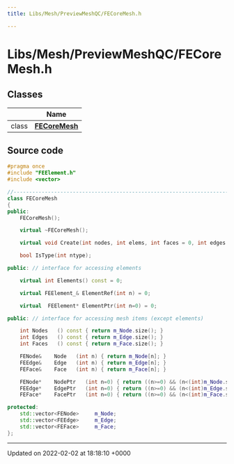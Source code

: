 ```yaml
---
title: Libs/Mesh/PreviewMeshQC/FECoreMesh.h

---
```


# Libs/Mesh/PreviewMeshQC/FECoreMesh.h



## Classes

|                | Name           |
| -------------- | -------------- |
| class | **[FECoreMesh](../Classes/classFECoreMesh.md)**  |




## Source code

```cpp
#pragma once
#include "FEElement.h"
#include <vector>

//-----------------------------------------------------------------------------
class FECoreMesh
{
public:
    FECoreMesh();

    virtual ~FECoreMesh();

    virtual void Create(int nodes, int elems, int faces = 0, int edges = 0) = 0;

    bool IsType(int ntype);

public: // interface for accessing elements

    virtual int Elements() const = 0;

    virtual FEElement_& ElementRef(int n) = 0;

    virtual  FEElement* ElementPtr(int n=0) = 0;

public: // interface for accessing mesh items (except elements)

    int Nodes   () const { return m_Node.size(); }
    int Edges   () const { return m_Edge.size(); }
    int Faces   () const { return m_Face.size(); }

    FENode&    Node   (int n) { return m_Node[n]; }
    FEEdge&    Edge   (int n) { return m_Edge[n]; }
    FEFace&    Face   (int n) { return m_Face[n]; }

    FENode*    NodePtr   (int n=0) { return ((n>=0) && (n<(int)m_Node.size())? &m_Node[n] : 0); }
    FEEdge*    EdgePtr   (int n=0) { return ((n>=0) && (n<(int)m_Edge.size())? &m_Edge[n] : 0); }
    FEFace*    FacePtr   (int n=0) { return ((n>=0) && (n<(int)m_Face.size())? &m_Face[n] : 0); }

protected:
    std::vector<FENode>     m_Node; 
    std::vector<FEEdge>     m_Edge; 
    std::vector<FEFace>     m_Face; 
};
```


-------------------------------

Updated on 2022-02-02 at 18:18:10 +0000

